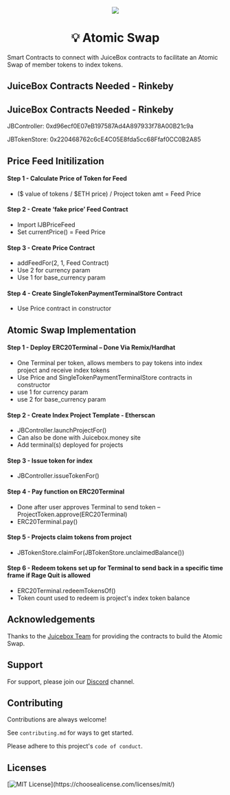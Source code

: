 <p align="center">
 <img src="https://elinkling.net/wp-content/uploads/2022/06/What-Is-Atomic-Swap.webp">
</p>

<h1 align="center">💡 Atomic Swap</h1>

Smart Contracts to connect with JuiceBox contracts to facilitate an Atomic Swap of member tokens to index tokens.

<h2 color='red'>JuiceBox Contracts Needed - Rinkeby</h2>

## JuiceBox Contracts Needed - Rinkeby
JBController: 0xd96ecf0E07eB197587Ad4A897933f78A00B21c9a

JBTokenStore: 0x220468762c6cE4C05E8fda5cc68Ffaf0CC0B2A85

## Price Feed Initilization

#### Step 1 - Calculate Price of Token for Feed
- ($ value of tokens / $ETH price)  /  Project token amt  = Feed Price

#### Step 2 - Create ‘fake price’ Feed Contract
- Import IJBPriceFeed
- Set currentPrice() = Feed Price

#### Step 3 - Create Price Contract
- addFeedFor(2, 1, Feed Contract)
- Use 2 for currency param
- Use 1 for base_currency param

#### Step 4 - Create SingleTokenPaymentTerminalStore Contract
- Use Price contract in constructor

## Atomic Swap Implementation

#### Step 1 - Deploy ERC20Terminal – Done Via Remix/Hardhat
- One Terminal per token, allows members to pay tokens into index project and receive index tokens
- Use Price and SingleTokenPaymentTerminalStore contracts in constructor
- use 1 for currency param
- use 2 for base_currency param


#### Step 2 - Create Index Project Template - Etherscan
- JBController.launchProjectFor()
- Can also be done with Juicebox.money site
- Add terminal(s) deployed for projects 

#### Step 3 - Issue token for index
- JBController.issueTokenFor()

#### Step 4 - Pay function on ERC20Terminal
- Done after user approves Terminal to send token – ProjectToken.approve(ERC20Terminal)
- ERC20Terminal.pay()

#### Step 5 -  Projects claim tokens from project
- JBTokenStore.claimFor(JBTokenStore.unclaimedBalance())

#### Step 6 - Redeem tokens set up for Terminal to send back in a specific time frame if Rage Quit is allowed
- ERC20Terminal.redeemTokensOf()
- Token count used to redeem is project's index token balance






## Acknowledgements

Thanks to the [Juicebox Team](https://github.com/jbx-protocol) for providing the contracts to build the Atomic Swap.


## Support

For support, please join our [Discord](https://discord.gg/qHntazBA) channel.


## Contributing

Contributions are always welcome!

See `contributing.md` for ways to get started.

Please adhere to this project's `code of conduct`.


## Licenses


[![MIT License](https://img.shields.io/apm/l/atomic-design-ui.svg?)](https://choosealicense.com/licenses/mit/)

